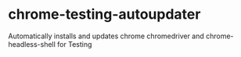 # chrome-testing-autoupdater
Automatically installs and updates chrome chromedriver and chrome-headless-shell for Testing
